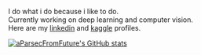 I do what i do because i like to do.  
Currently working on deep learning and computer vision.  
Here are my [linkedin](https://www.linkedin.com/in/farukcansaglam/) and [kaggle](https://www.kaggle.com/greysky) profiles.

[![aParsecFromFuture's GitHub stats](https://github-readme-stats.vercel.app/api?username=aParsecFromFuture&show_icons=true&theme=radical)](https://github.com/aParsecFromFuture/github-readme-stats)
